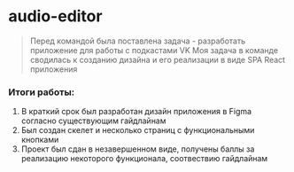 # audio-editor
> Перед командой была поставлена задача - разработать приложение для работы с подкастами VK Моя задача в команде сводилась к созданию дизайна и его реализации в виде SPA React приложения

### Итоги работы:
1. В краткий срок был разработан дизайн приложения в Figma согласно существующим гайдлайнам
2. Был создан скелет и несколько страниц с функциональными кнопками
3. Проект был сдан в незавершенном виде, получены баллы за реализацию некоторого функционала, соотвествию гайдлайнам
